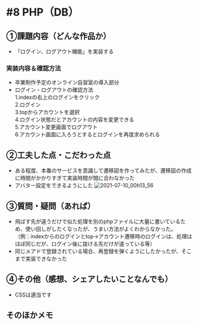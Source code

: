 # #8 PHP（DB）
## ①課題内容（どんな作品か）
- 「ログイン、ログアウト機能」を実装する

### 実装内容＆確認方法
- 卒業制作予定のオンライン自習室の導入部分
- ログイン・ログアウトの確認方法  
 1.indexの右上のログインをクリック    
 2.ログイン  
 3.topからアカウントを選択  
 4.ログイン状態だとアカウントの内容を変更できる  
 5.アカウント変更画面でログアウト  
 6.アカウント画面に入ろうとするとログインを再度求められる  

## ②工夫した点・こだわった点
- ある程度、本番のサービスを意識して遷移図を作ってみたが、遷移図の作成に時間がかかりすぎて実装時間が間に合わなかった
- アバター設定をできるようにした
![2021-07-10_00h13_56](https://user-images.githubusercontent.com/69302785/125102667-80b7ee80-e116-11eb-8042-e456afd760dd.png)
## ③質問・疑問（あれば）
- 飛ばす先が違うだけで似た処理を別のphpファイルに大量に書いているため、使い回しがしたくなったが、うまい方法がよくわからなかった。  
（例：indexからのログインとtop→アカウント遷移時のログインは、処理はほぼ同じだが、ログイン後に抜ける先だけが違っている等）
- 同じメアドで登録されている場合、再登録を弾くようにしたかったが、そこまで実装できなかった

## ④その他（感想、シェアしたいことなんでも）
- CSSは適当です

## そのほかメモ
